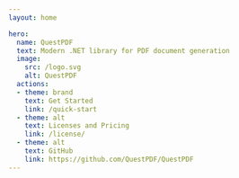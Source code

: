 ```yaml
---
layout: home

hero:
  name: QuestPDF
  text: Modern .NET library for PDF document generation
  image:
    src: /logo.svg
    alt: QuestPDF
  actions:
  - theme: brand
    text: Get Started
    link: /quick-start
  - theme: alt
    text: Licenses and Pricing
    link: /license/
  - theme: alt
    text: GitHub
    link: https://github.com/QuestPDF/QuestPDF
---
```


<script setup>
import HomePage from '../docs/.vitepress/theme/homepage/HomePage.vue';
</script>


<HomePage />
